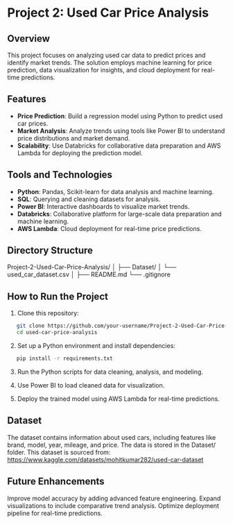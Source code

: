 # Project 2: Used Car Price Analysis

## Overview

This project focuses on analyzing used car data to predict prices and identify market trends. The solution employs machine learning for price prediction, data visualization for insights, and cloud deployment for real-time predictions.


## Features

- **Price Prediction**: Build a regression model using Python to predict used car prices.
- **Market Analysis**: Analyze trends using tools like Power BI to understand price distributions and market demand.
- **Scalability**: Use Databricks for collaborative data preparation and AWS Lambda for deploying the prediction model.


## Tools and Technologies

- **Python**: Pandas, Scikit-learn for data analysis and machine learning.
- **SQL**: Querying and cleaning datasets for analysis.
- **Power BI**: Interactive dashboards to visualize market trends.
- **Databricks**: Collaborative platform for large-scale data preparation and machine learning.
- **AWS Lambda**: Cloud deployment for real-time price predictions.


## Directory Structure

Project-2-Used-Car-Price-Analysis/
│
├── Dataset/
│   └── used_car_dataset.csv
│
├── README.md
└── .gitignore


## How to Run the Project

1. Clone this repository:
```bash
   git clone https://github.com/your-username/Project-2-Used-Car-Price-Analysis.git
   cd used-car-price-analysis
```

2. Set up a Python environment and install dependencies:
```bash
   pip install -r requirements.txt
```

3. Run the Python scripts for data cleaning, analysis, and modeling.

4. Use Power BI to load cleaned data for visualization.

5. Deploy the trained model using AWS Lambda for real-time predictions.


## Dataset
The dataset contains information about used cars, including features like brand, model, year, mileage, and price. The data is stored in the Dataset/ folder.
This dataset is sourced from: https://www.kaggle.com/datasets/mohitkumar282/used-car-dataset


## Future Enhancements
Improve model accuracy by adding advanced feature engineering.
Expand visualizations to include comparative trend analysis.
Optimize deployment pipeline for real-time predictions.